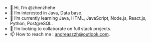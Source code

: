 - 👋 Hi, I’m @zhenzhehe
- 👀 I’m interested in Java, Data base.
- 🌱 I’m currently learning Java, HTML, JavaScript, Node.js, React.js, Python, PostgreSQL.
- 💞️ I’m looking to collaborate on full stack projects.
- 📫 How to reach me : andreaszzh@outlook.com.

<!---
zhenzhehe/zhenzhehe is a ✨ special ✨ repository because its `README.md` (this file) appears on your GitHub profile.
You can click the Preview link to take a look at your changes.
--->
